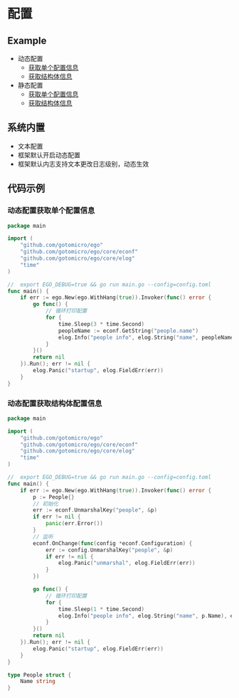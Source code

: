 # 配置
## Example
* 动态配置
    * [获取单个配置信息](https://github.com/gotomicro/ego/tree/master/example/config/onelineByFileWatch) 
    * [获取结构体信息](https://github.com/gotomicro/ego/tree/master/example/config/structByFileWatch)
* 静态配置
    * [获取单个配置信息](https://github.com/gotomicro/ego/tree/master/example/config/onelineByFile)
    * [获取结构体信息](https://github.com/gotomicro/ego/tree/master/example/config/structByFile)
    
## 系统内置
* 文本配置
* 框架默认开启动态配置
* 框架默认内志支持文本更改日志级别，动态生效

## 代码示例
### 动态配置获取单个配置信息
```go
package main

import (
	"github.com/gotomicro/ego"
	"github.com/gotomicro/ego/core/econf"
	"github.com/gotomicro/ego/core/elog"
	"time"
)

//  export EGO_DEBUG=true && go run main.go --config=config.toml
func main() {
	if err := ego.New(ego.WithHang(true)).Invoker(func() error {
		go func() {
			// 循环打印配置
			for {
				time.Sleep(3 * time.Second)
				peopleName := econf.GetString("people.name")
				elog.Info("people info", elog.String("name", peopleName), elog.String("type", "onelineByFileWatch"))
			}
		}()
		return nil
	}).Run(); err != nil {
		elog.Panic("startup", elog.FieldErr(err))
	}
}
```

### 动态配置获取结构体配置信息
```go
package main

import (
	"github.com/gotomicro/ego"
	"github.com/gotomicro/ego/core/econf"
	"github.com/gotomicro/ego/core/elog"
	"time"
)

//  export EGO_DEBUG=true && go run main.go --config=config.toml
func main() {
	if err := ego.New(ego.WithHang(true)).Invoker(func() error {
		p := People{}
		// 初始化
		err := econf.UnmarshalKey("people", &p)
		if err != nil {
			panic(err.Error())
		}
		// 监听
		econf.OnChange(func(config *econf.Configuration) {
			err := config.UnmarshalKey("people", &p)
			if err != nil {
				elog.Panic("unmarshal", elog.FieldErr(err))
			}
		})

		go func() {
			// 循环打印配置
			for {
				time.Sleep(1 * time.Second)
				elog.Info("people info", elog.String("name", p.Name), elog.String("type", "structByFileWatch"))
			}
		}()
		return nil
	}).Run(); err != nil {
		elog.Panic("startup", elog.FieldErr(err))
	}
}

type People struct {
	Name string
}
```